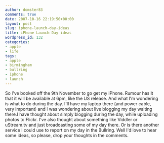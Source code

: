 ```yaml
---
author: domster83
comments: true
date: 2007-10-16 22:19:50+00:00
layout: post
slug: iphone-launch-day-ideas
title: iPhone Launch Day ideas
wordpress_id: 132
categories:
- apple
- life
tags:
- apple
- birmingham
- bullring
- iphone
- launch
---
```


So I've booked off the 9th November to go get my iPhone. Rumour has it that it will be available at 6pm, like the US release. And what I'm wondering is what to do during the day. I'll have my laptop there (and power cable, very important) and I was wondering about live blogging my day waiting there.I have thought about simply blogging during the day, while uploading photos to Flickr. I've also thought about something like Viddler or uStream.tv and just broadcasting some of my day there. Or is there another service I could use to report on my day in the Bullring.
Well I'd love to hear some ideas, so please, drop your thoughts in the comments.
